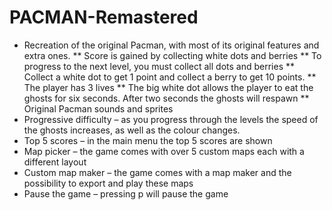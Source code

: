 # PACMAN-Remastered

*	Recreation of the original Pacman, with most of its original features and extra ones.
** Score is gained by collecting white dots and berries
** To progress to the next level, you must collect all dots and berries
** Collect a white dot to get 1 point and collect  a berry to get 10 points.
** The player has 3 lives
** The big white dot allows the player to eat the ghosts for six seconds. After two seconds the ghosts will respawn
** Original Pacman sounds and sprites
* Progressive difficulty – as you progress through the levels  the speed of the ghosts increases, as well as the colour changes.
* Top 5 scores – in the main menu the top 5 scores are shown
* Map picker – the game comes with over 5 custom maps each with a different layout
* Custom map maker – the game comes with a map maker and the possibility to export and play these maps
* Pause the game – pressing p will pause the game

